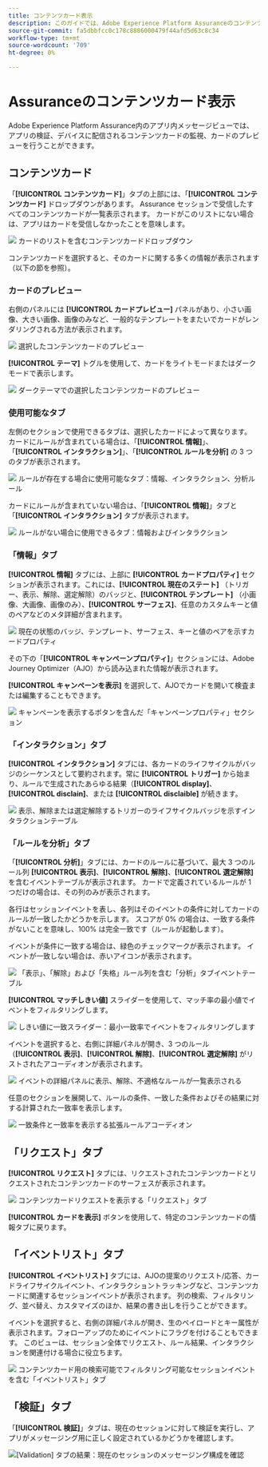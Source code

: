 ```yaml
---
title: コンテンツカード表示
description: このガイドでは、Adobe Experience Platform Assuranceのコンテンツカード ビューについて詳しく説明します。
source-git-commit: fa5dbbfcc0c178c8886000479f44afd5d63c8c34
workflow-type: tm+mt
source-wordcount: '709'
ht-degree: 0%

---
```


# Assuranceのコンテンツカード表示

Adobe Experience Platform Assurance内のアプリ内メッセージビューでは、アプリの検証、デバイスに配信されるコンテンツカードの監視、カードのプレビューを行うことができます。

## コンテンツカード

「**[!UICONTROL コンテンツカード]**」タブの上部には、「**[!UICONTROL コンテンツカード]** ドロップダウンがあります。 Assurance セッションで受信したすべてのコンテンツカードが一覧表示されます。 カードがこのリストにない場合は、アプリはカードを受信しなかったことを意味します。

![&#x200B; カードのリストを含むコンテンツカードドロップダウン &#x200B;](./images/content-cards/dropdown.png)

コンテンツカードを選択すると、そのカードに関する多くの情報が表示されます（以下の節を参照）。

### カードのプレビュー

右側のパネルには **[!UICONTROL カードプレビュー]** パネルがあり、小さい画像、大きい画像、画像のみなど、一般的なテンプレートをまたいでカードがレンダリングされる方法が表示されます。

![&#x200B; 選択したコンテンツカードのプレビュー &#x200B;](./images/content-cards/preview.png)

**[!UICONTROL テーマ]** トグルを使用して、カードをライトモードまたはダークモードで表示します。

![&#x200B; ダークテーマでの選択したコンテンツカードのプレビュー &#x200B;](./images/content-cards/preview-dark.png)

### 使用可能なタブ

左側のセクションで使用できるタブは、選択したカードによって異なります。 カードにルールが含まれている場合は、「**[!UICONTROL 情報]**」、「**[!UICONTROL インタラクション]**」、「**[!UICONTROL ルールを分析]** の 3 つのタブが表示されます。

![&#x200B; ルールが存在する場合に使用可能なタブ：情報、インタラクション、分析ルール &#x200B;](./images/content-cards/tabs-with-rules.png)

カードにルールが含まれていない場合は、「**[!UICONTROL 情報]**」タブと「**[!UICONTROL インタラクション]** タブが表示されます。

![&#x200B; ルールがない場合に使用できるタブ：情報およびインタラクション &#x200B;](./images/content-cards/tabs-no-rules.png)

### 「情報」タブ

**[!UICONTROL 情報]** タブには、上部に **[!UICONTROL カードプロパティ]** セクションが表示されます。これには、**[!UICONTROL 現在のステート]** （トリガー、表示、解除、選定解除）のバッジと、**[!UICONTROL テンプレート]** （小画像、大画像、画像のみ）、**[!UICONTROL サーフェス]**、任意のカスタムキーと値のペアなどのメタ詳細が含まれます。

![&#x200B; 現在の状態のバッジ、テンプレート、サーフェス、キーと値のペアを示すカードプロパティ &#x200B;](./images/content-cards/card-properties.png)

その下の「**[!UICONTROL キャンペーンプロパティ]**」セクションには、Adobe Journey Optimizer（AJO）から読み込まれた情報が表示されます。

**[!UICONTROL キャンペーンを表示]** を選択して、AJOでカードを開いて検査または編集することもできます。

![&#x200B; キャンペーンを表示するボタンを含んだ「キャンペーンプロパティ」セクション &#x200B;](./images/content-cards/campaign-properties.png)

### 「インタラクション」タブ

**[!UICONTROL インタラクション]** タブには、各カードのライフサイクルがバッジのシーケンスとして要約されます。常に **[!UICONTROL トリガー]** から始まり、ルールで生成されたあらゆる結果（**[!UICONTROL display]**、**[!UICONTROL disclain]**、または **[!UICONTROL disclaible]** が続きます。

![&#x200B; 表示、解除または選定解除するトリガーのライフサイクルバッジを示すインタラクションテーブル &#x200B;](./images/content-cards/interactions-tab.png)

### 「ルールを分析」タブ

「**[!UICONTROL 分析]**」タブには、カードのルールに基づいて、最大 3 つのルール列 **[!UICONTROL 表示]**、**[!UICONTROL 解除]**、**[!UICONTROL 選定解除]** を含むイベントテーブルが表示されます。 カードで定義されているルールが 1 つだけの場合は、その列のみが表示されます。

各行はセッションイベントを表し、各列はそのイベントの条件に対してカードのルールが一致したかどうかを示します。 スコアが 0% の場合は、一致する条件がないことを意味し、100% は完全一致です（ルールが起動します）。

イベントが条件に一致する場合は、緑色のチェックマークが表示されます。 イベントが一致しない場合は、赤いアイコンが表示されます。

![&#x200B; 「表示」、「解除」および「失格」ルール列を含む「分析」タブイベントテーブル &#x200B;](./images/content-cards/rules-tab.png)

**[!UICONTROL マッチしきい値]** スライダーを使用して、マッチ率の最小値でイベントをフィルタリングします。

![&#x200B; しきい値に一致スライダー：最小一致率でイベントをフィルタリングします &#x200B;](./images/content-cards/match-threshold.png)

イベントを選択すると、右側に詳細パネルが開き、3 つのルール（**[!UICONTROL 表示]**、**[!UICONTROL 解除]**、**[!UICONTROL 選定解除]** がリストされたアコーディオンが表示されます。

![&#x200B; イベントの詳細パネルに表示、解除、不適格なルールが一覧表示される &#x200B;](./images/content-cards/rules-panel.png)

任意のセクションを展開して、ルールの条件、一致した条件およびその結果に対する計算された一致率を表示します。

![&#x200B; 一致条件と一致率を表示する拡張ルールアコーディオン &#x200B;](./images/content-cards/expanded-accordion.png)

## 「リクエスト」タブ

**[!UICONTROL リクエスト]** タブには、リクエストされたコンテンツカードとリクエストされたコンテンツカードのサーフェスが表示されます。

![&#x200B; コンテンツカードリクエストを表示する「リクエスト」タブ &#x200B;](./images/content-cards/requests-tab.png)

**[!UICONTROL カードを表示]** ボタンを使用して、特定のコンテンツカードの情報タブに戻ります。

## 「イベントリスト」タブ

**[!UICONTROL イベントリスト]** タブには、AJOの提案のリクエスト/応答、カードライフサイクルイベント、インタラクショントラッキングなど、コンテンツカードに関連するセッションイベントが表示されます。 列の検索、フィルタリング、並べ替え、カスタマイズのほか、結果の書き出しを行うことができます。

イベントを選択すると、右側の詳細パネルが開き、生のペイロードとキー属性が表示されます。フォローアップのためにイベントにフラグを付けることもできます。 このビューは、セッション全体でリクエスト、ルール結果、インタラクションを関連付ける場合に役立ちます。

![&#x200B; コンテンツカード用の検索可能でフィルタリング可能なセッションイベントを含む「イベントリスト」タブ &#x200B;](./images/content-cards/event-list.png)

## 「検証」タブ

「**[!UICONTROL 検証]**」タブは、現在のセッションに対して検証を実行し、アプリがメッセージング用に正しく設定されているかどうかを確認します。

![[Validation] タブの結果：現在のセッションのメッセージング構成を確認 &#x200B;](./images/content-cards/validation.png)
